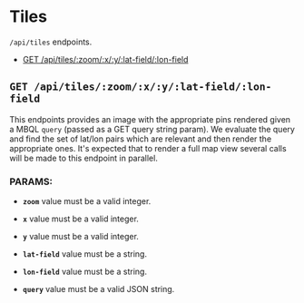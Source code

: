 # Tiles

`/api/tiles` endpoints.

  - [GET /api/tiles/:zoom/:x/:y/:lat-field/:lon-field](#get-apitileszoomxylat-fieldlon-field)

## `GET /api/tiles/:zoom/:x/:y/:lat-field/:lon-field`

This endpoints provides an image with the appropriate pins rendered given a MBQL `query` (passed as a GET query
  string param). We evaluate the query and find the set of lat/lon pairs which are relevant and then render the
  appropriate ones. It's expected that to render a full map view several calls will be made to this endpoint in
  parallel.

### PARAMS:

*  **`zoom`** value must be a valid integer.

*  **`x`** value must be a valid integer.

*  **`y`** value must be a valid integer.

*  **`lat-field`** value must be a string.

*  **`lon-field`** value must be a string.

*  **`query`** value must be a valid JSON string.